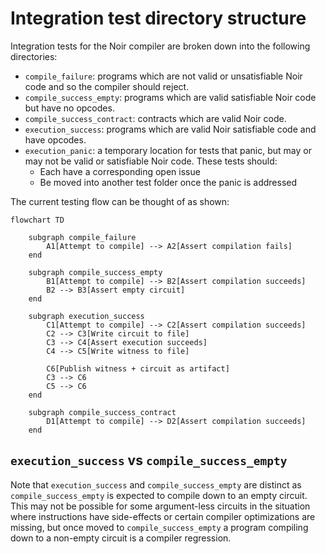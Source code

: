# Integration test directory structure

Integration tests for the Noir compiler are broken down into the following directories:

- `compile_failure`: programs which are not valid or unsatisfiable Noir code and so the compiler should reject.
- `compile_success_empty`: programs which are valid satisfiable Noir code but have no opcodes.
- `compile_success_contract`: contracts which are valid Noir code.
- `execution_success`: programs which are valid Noir satisfiable code and have opcodes.
- `execution_panic`: a temporary location for tests that panic, but may or may not be valid or satisfiable Noir code. These tests should:
    + Each have a corresponding open issue 
    + Be moved into another test folder once the panic is addressed

The current testing flow can be thought of as shown:
```mermaid
flowchart TD

    subgraph compile_failure
        A1[Attempt to compile] --> A2[Assert compilation fails]
    end

    subgraph compile_success_empty
        B1[Attempt to compile] --> B2[Assert compilation succeeds]
        B2 --> B3[Assert empty circuit]
    end

    subgraph execution_success
        C1[Attempt to compile] --> C2[Assert compilation succeeds]
        C2 --> C3[Write circuit to file]
        C3 --> C4[Assert execution succeeds]
        C4 --> C5[Write witness to file]
        
        C6[Publish witness + circuit as artifact]
        C3 --> C6
        C5 --> C6
    end

    subgraph compile_success_contract
        D1[Attempt to compile] --> D2[Assert compilation succeeds]
    end
```

## `execution_success` vs `compile_success_empty`

Note that `execution_success` and `compile_success_empty` are distinct as `compile_success_empty` is expected to compile down to an empty circuit. This may not be possible for some argument-less circuits in the situation where instructions have side-effects or certain compiler optimizations are missing, but once moved to `compile_success_empty` a program compiling down to a non-empty circuit is a compiler regression.


